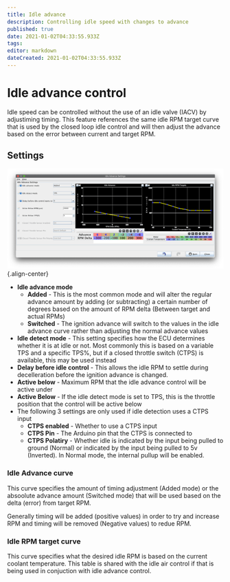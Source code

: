 ```yaml
---
title: Idle advance
description: Controlling idle speed with changes to advance
published: true
date: 2021-01-02T04:33:55.933Z
tags: 
editor: markdown
dateCreated: 2021-01-02T04:33:55.933Z
---
```


# Idle advance control
Idle speed can be controlled without the use of an idle valve (IACV) by adjustiming timing. This feature references the same idle RPM target curve that is used by the closed loop idle control and will then adjust the advance based on the error between current and target RPM.

## Settings
![idle_advance.png](/img/idle/idle_advance.png){.align-center}

* **Idle advance mode**
	* **Added** - This is the most common mode and will alter the regular advance amount by adding (or subtracting) a certain number of degrees based on the amount of RPM delta (Between target and actual RPMs)
  * **Switched** - The ignition advance will switch to the values in the idle advance curve rather than adjusting the normal advance values
* **Idle detect mode** - This setting specifies how the ECU determines whether it is at idle or not. Most commonly this is based on a variable TPS and a specific TPS%, but if a closed throttle switch (CTPS) is available, this may be used instead
* **Delay before idle control** - This allows the idle RPM to settle during decelleration before the ignition advance is changed. 
* **Active below** - Maximum RPM that the idle advance control will be active under
* **Active Below** - If the idle detect mode is set to TPS, this is the throttle position that the control will be active below
* The following 3 settings are only used if idle detection uses a CTPS input
  * **CTPS enabled** - Whether to use a CTPS input
  * **CTPS Pin** - The Arduino pin that the CTPS is connected to
  * **CTPS Polatiry** - Whether idle is indicated by the input being pulled to ground (Normal) or indicated by the input being pulled to 5v (Inverted). In Normal mode, the internal pullup will be enabled. 

### Idle Advance curve
This curve specifies the amount of timing adjustment (Added mode) or the absoolute advance amount (Switched mode) that will be used based on the delta (error) from target RPM. 

Generally timing will be added (positive values) in order to try and increase RPM and timing will be removed (Negative values) to redue RPM.

### Idle RPM target curve
This curve specifies what the desired idle RPM is based on the current coolant temperature. This table is shared with the idle air control if that is being used in conjuction with idle advance control. 
